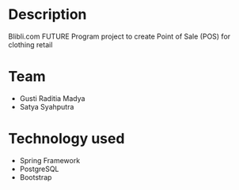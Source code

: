 # Description
Blibli.com FUTURE Program project to create Point of Sale (POS) for clothing retail

# Team
- Gusti Raditia Madya
- Satya Syahputra

# Technology used
- Spring Framework
- PostgreSQL
- Bootstrap
